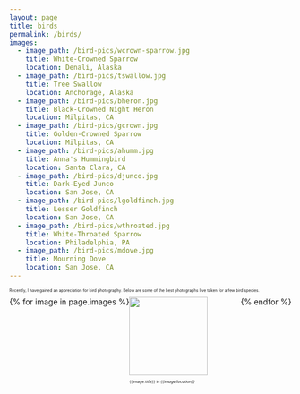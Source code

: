 ```yaml
---
layout: page
title: birds
permalink: /birds/
images:
  - image_path: /bird-pics/wcrown-sparrow.jpg
    title: White-Crowned Sparrow
    location: Denali, Alaska
  - image_path: /bird-pics/tswallow.jpg
    title: Tree Swallow 
    location: Anchorage, Alaska 
  - image_path: /bird-pics/bheron.jpg
    title: Black-Crowned Night Heron
    location: Milpitas, CA
  - image_path: /bird-pics/gcrown.jpg
    title: Golden-Crowned Sparrow
    location: Milpitas, CA
  - image_path: /bird-pics/ahumm.jpg
    title: Anna's Hummingbird 
    location: Santa Clara, CA
  - image_path: /bird-pics/djunco.jpg
    title: Dark-Eyed Junco 
    location: San Jose, CA
  - image_path: /bird-pics/lgoldfinch.jpg
    title: Lesser Goldfinch 
    location: San Jose, CA
  - image_path: /bird-pics/wthroated.jpg
    title: White-Throated Sparrow 
    location: Philadelphia, PA
  - image_path: /bird-pics/mdove.jpg
    title: Mourning Dove
    location: San Jose, CA
---
```


Recently, I have gained an appreciation for bird photography. Below are some of the best photographs I've taken for a few bird species.

<div class="container"> 
    <div class="photo-gallery">
        <div class="column">
            {% for image in page.images %}
                <div class="photo">
                    <img src="{{image.image_path}}">
                    <p> {{image.title}} in <em> {{image.location}} </em>  </p>
                </div>
            {% endfor %}
        </div>
    </div>
</div>

<style>

.column {
    display: flex; 
    flex-direction: row; 
    flex-wrap: wrap; 
    width: 100%;
}

@media(max-width: 800px) {
    .column {
        gap: 1em;
    }
}

.photo {
    flex: 33.33%
}

img {
    width: 10em; 
    object-fit: cover;
}

p {
    font-size: 0.5em;
}

</style>

